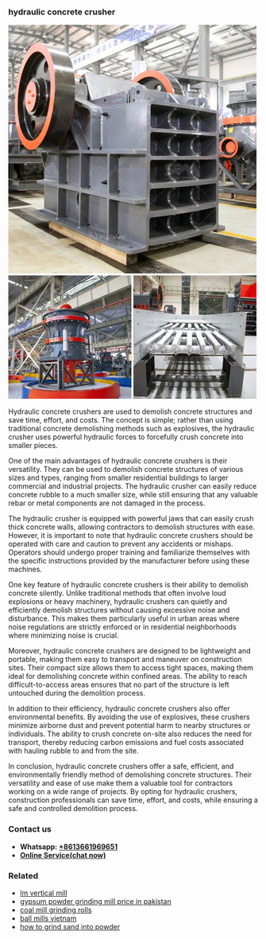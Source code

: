 <h3>hydraulic concrete crusher</h3><img src='1704856642.jpg' alt=''><p>Hydraulic concrete crushers are used to demolish concrete structures and save time, effort, and costs. The concept is simple; rather than using traditional concrete demolishing methods such as explosives, the hydraulic crusher uses powerful hydraulic forces to forcefully crush concrete into smaller pieces.</p><p>One of the main advantages of hydraulic concrete crushers is their versatility. They can be used to demolish concrete structures of various sizes and types, ranging from smaller residential buildings to larger commercial and industrial projects. The hydraulic crusher can easily reduce concrete rubble to a much smaller size, while still ensuring that any valuable rebar or metal components are not damaged in the process.</p><p>The hydraulic crusher is equipped with powerful jaws that can easily crush thick concrete walls, allowing contractors to demolish structures with ease. However, it is important to note that hydraulic concrete crushers should be operated with care and caution to prevent any accidents or mishaps. Operators should undergo proper training and familiarize themselves with the specific instructions provided by the manufacturer before using these machines.</p><p>One key feature of hydraulic concrete crushers is their ability to demolish concrete silently. Unlike traditional methods that often involve loud explosions or heavy machinery, hydraulic crushers can quietly and efficiently demolish structures without causing excessive noise and disturbance. This makes them particularly useful in urban areas where noise regulations are strictly enforced or in residential neighborhoods where minimizing noise is crucial.</p><p>Moreover, hydraulic concrete crushers are designed to be lightweight and portable, making them easy to transport and maneuver on construction sites. Their compact size allows them to access tight spaces, making them ideal for demolishing concrete within confined areas. The ability to reach difficult-to-access areas ensures that no part of the structure is left untouched during the demolition process.</p><p>In addition to their efficiency, hydraulic concrete crushers also offer environmental benefits. By avoiding the use of explosives, these crushers minimize airborne dust and prevent potential harm to nearby structures or individuals. The ability to crush concrete on-site also reduces the need for transport, thereby reducing carbon emissions and fuel costs associated with hauling rubble to and from the site.</p><p>In conclusion, hydraulic concrete crushers offer a safe, efficient, and environmentally friendly method of demolishing concrete structures. Their versatility and ease of use make them a valuable tool for contractors working on a wide range of projects. By opting for hydraulic crushers, construction professionals can save time, effort, and costs, while ensuring a safe and controlled demolition process.</p><h3>Contact us</h3><ul><li><strong>Whatsapp:&nbsp;<a href="https://wa.me/8613661969651">+8613661969651</a></strong></li><li><a href="https://swt.shibang-china.com/?git&amp;zhl&amp;hydraulic concrete crusher"><strong>Online Service(chat now)</strong></a></li></ul><h3>Related</h3><ul><li><a href='lm vertical mill.md'>lm vertical mill</a></li><li><a href='gypsum powder grinding mill price in pakistan.md'>gypsum powder grinding mill price in pakistan</a></li><li><a href='coal mill grinding rolls.md'>coal mill grinding rolls</a></li><li><a href='ball mills vietnam.md'>ball mills vietnam</a></li><li><a href='how to grind sand into powder.md'>how to grind sand into powder</a></li></ul>